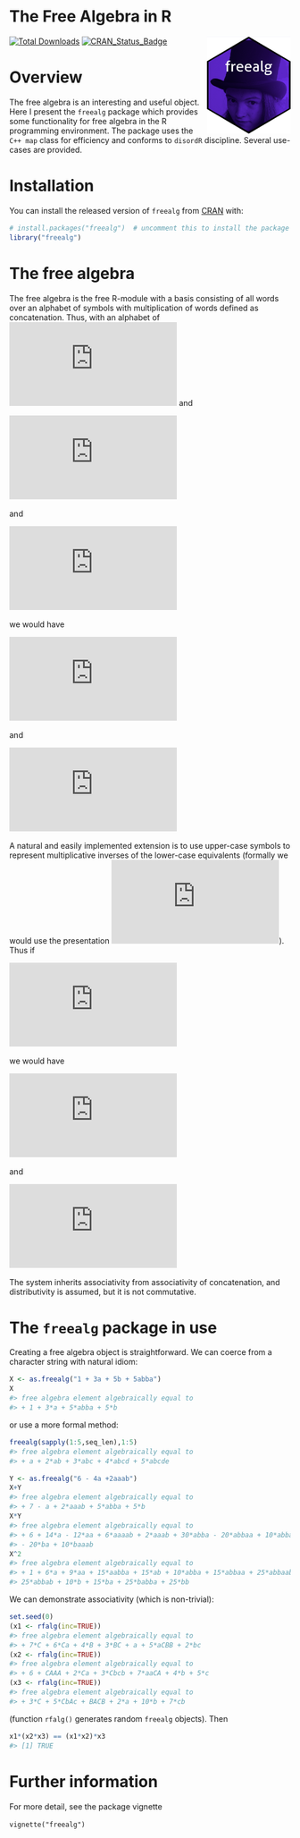 The Free Algebra in R
================

<!-- README.md is generated from README.Rmd. Please edit that file -->

<img src="man/figures/freealg.png" width = "150" align="right" />

<!-- badges: start -->

[![Total
Downloads](https://cranlogs.r-pkg.org/badges/grand-total/freealg)](https://CRAN.R-project.org/package=freealg)
[![CRAN_Status_Badge](https://www.r-pkg.org/badges/version/freealg)](https://cran.r-project.org/package=freealg)
<!-- badges: end -->

# Overview

The free algebra is an interesting and useful object. Here I present the
`freealg` package which provides some functionality for free algebra in
the R programming environment. The package uses the `C++ map` class for
efficiency and conforms to `disordR` discipline. Several use-cases are
provided.

# Installation

You can install the released version of `freealg` from
[CRAN](https://CRAN.R-project.org) with:

``` r
# install.packages("freealg")  # uncomment this to install the package
library("freealg")
```

# The free algebra

The free algebra is the free R-module with a basis consisting of all
words over an alphabet of symbols with multiplication of words defined
as concatenation. Thus, with an alphabet of
![\\x,y,z\\](https://latex.codecogs.com/png.latex?%5C%7Bx%2Cy%2Cz%5C%7D "\{x,y,z\}")
and

![A=\alpha x^2yx + \beta zy](https://latex.codecogs.com/png.latex?A%3D%5Calpha%20x%5E2yx%20%2B%20%5Cbeta%20zy "A=\alpha x^2yx + \beta zy")

and

![B=\gamma z + \delta y^4](https://latex.codecogs.com/png.latex?B%3D%5Cgamma%20z%20%2B%20%5Cdelta%20y%5E4 "B=\gamma z + \delta y^4")

we would have

![AB=\left(\alpha x^2yx+\beta zy\right)\left(\gamma z+\delta y^4\right)=\alpha\gamma x^2yxz+\alpha\delta x^2yxy^4+\beta\gamma zyz+\beta\delta zy^5](https://latex.codecogs.com/png.latex?AB%3D%5Cleft%28%5Calpha%20x%5E2yx%2B%5Cbeta%20zy%5Cright%29%5Cleft%28%5Cgamma%20z%2B%5Cdelta%20y%5E4%5Cright%29%3D%5Calpha%5Cgamma%20x%5E2yxz%2B%5Calpha%5Cdelta%20x%5E2yxy%5E4%2B%5Cbeta%5Cgamma%20zyz%2B%5Cbeta%5Cdelta%20zy%5E5 "AB=\left(\alpha x^2yx+\beta zy\right)\left(\gamma z+\delta y^4\right)=\alpha\gamma x^2yxz+\alpha\delta x^2yxy^4+\beta\gamma zyz+\beta\delta zy^5")

and

![BA=\left(\gamma z+\delta y^4\right)\left(\alpha x^2yx+\beta zy\right)=\alpha\gamma zx^2yx + \alpha\delta y^4 x^2yx + \beta\gamma z^2y + \beta\delta y^4zy.](https://latex.codecogs.com/png.latex?BA%3D%5Cleft%28%5Cgamma%20z%2B%5Cdelta%20y%5E4%5Cright%29%5Cleft%28%5Calpha%20x%5E2yx%2B%5Cbeta%20zy%5Cright%29%3D%5Calpha%5Cgamma%20zx%5E2yx%20%2B%20%5Calpha%5Cdelta%20y%5E4%20x%5E2yx%20%2B%20%5Cbeta%5Cgamma%20z%5E2y%20%2B%20%5Cbeta%5Cdelta%20y%5E4zy. "BA=\left(\gamma z+\delta y^4\right)\left(\alpha x^2yx+\beta zy\right)=\alpha\gamma zx^2yx + \alpha\delta y^4 x^2yx + \beta\gamma z^2y + \beta\delta y^4zy.")

A natural and easily implemented extension is to use upper-case symbols
to represent multiplicative inverses of the lower-case equivalents
(formally we would use the presentation
![xX=1](https://latex.codecogs.com/png.latex?xX%3D1 "xX=1")). Thus if

![C=\epsilon\left(x^{-1}\right)^2=\epsilon X^2](https://latex.codecogs.com/png.latex?C%3D%5Cepsilon%5Cleft%28x%5E%7B-1%7D%5Cright%29%5E2%3D%5Cepsilon%20X%5E2 "C=\epsilon\left(x^{-1}\right)^2=\epsilon X^2")

we would have

![AC=\left(\alpha x^2yx+\beta zy\right)\epsilon X^2=
\alpha\epsilon x^2yX + \beta\epsilon zyX^2](https://latex.codecogs.com/png.latex?AC%3D%5Cleft%28%5Calpha%20x%5E2yx%2B%5Cbeta%20zy%5Cright%29%5Cepsilon%20X%5E2%3D%0A%5Calpha%5Cepsilon%20x%5E2yX%20%2B%20%5Cbeta%5Cepsilon%20zyX%5E2 "AC=\left(\alpha x^2yx+\beta zy\right)\epsilon X^2=
\alpha\epsilon x^2yX + \beta\epsilon zyX^2")

and

![CA=\epsilon X^2\left(\alpha x^2yx+\beta zy\right)=
\alpha\epsilon yx + \beta\epsilon X^2zy.](https://latex.codecogs.com/png.latex?CA%3D%5Cepsilon%20X%5E2%5Cleft%28%5Calpha%20x%5E2yx%2B%5Cbeta%20zy%5Cright%29%3D%0A%5Calpha%5Cepsilon%20yx%20%2B%20%5Cbeta%5Cepsilon%20X%5E2zy. "CA=\epsilon X^2\left(\alpha x^2yx+\beta zy\right)=
\alpha\epsilon yx + \beta\epsilon X^2zy.")

The system inherits associativity from associativity of concatenation,
and distributivity is assumed, but it is not commutative.

# The `freealg` package in use

Creating a free algebra object is straightforward. We can coerce from a
character string with natural idiom:

``` r
X <- as.freealg("1 + 3a + 5b + 5abba")
X
#> free algebra element algebraically equal to
#> + 1 + 3*a + 5*abba + 5*b
```

or use a more formal method:

``` r
freealg(sapply(1:5,seq_len),1:5)
#> free algebra element algebraically equal to
#> + a + 2*ab + 3*abc + 4*abcd + 5*abcde
```

``` r
Y <- as.freealg("6 - 4a +2aaab")
X+Y
#> free algebra element algebraically equal to
#> + 7 - a + 2*aaab + 5*abba + 5*b
X*Y
#> free algebra element algebraically equal to
#> + 6 + 14*a - 12*aa + 6*aaaab + 2*aaab + 30*abba - 20*abbaa + 10*abbaaaab + 30*b
#> - 20*ba + 10*baaab
X^2
#> free algebra element algebraically equal to
#> + 1 + 6*a + 9*aa + 15*aabba + 15*ab + 10*abba + 15*abbaa + 25*abbaabba +
#> 25*abbab + 10*b + 15*ba + 25*babba + 25*bb
```

We can demonstrate associativity (which is non-trivial):

``` r
set.seed(0)
(x1 <- rfalg(inc=TRUE))
#> free algebra element algebraically equal to
#> + 7*C + 6*Ca + 4*B + 3*BC + a + 5*aCBB + 2*bc
(x2 <- rfalg(inc=TRUE))
#> free algebra element algebraically equal to
#> + 6 + CAAA + 2*Ca + 3*Cbcb + 7*aaCA + 4*b + 5*c
(x3 <- rfalg(inc=TRUE))
#> free algebra element algebraically equal to
#> + 3*C + 5*CbAc + BACB + 2*a + 10*b + 7*cb
```

(function `rfalg()` generates random `freealg` objects). Then

``` r
x1*(x2*x3) == (x1*x2)*x3
#> [1] TRUE
```

# Further information

For more detail, see the package vignette

`vignette("freealg")`
